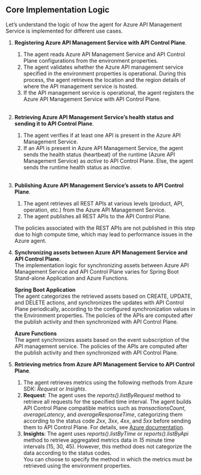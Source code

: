 ## Core Implementation Logic 
Let’s understand the logic of how the agent for Azure API Management Service is implemented for different use cases.

1. **Registering Azure API Management Service with API Control Plane**.

    1. The agent reads Azure API Management Service and API Control Plane configurations from the environment properties.
	2. The agent validates whether the Azure API management service specified in the environment properties is operational. During this process, the agent retrieves the  location and the region details of where the API management service is hosted.
	3. If the API management service is operational, the agent registers the Azure API Management Service with API Control Plane.<br><br>

2. **Retrieving Azure API Management Service’s health status and sending it to API Control Plane**.

    1. The agent verifies if at least one API is present in the Azure API Management Service.
	2. If an API is present in Azure API Management Service, the agent sends the health status (heartbeat) of the runtime (Azure API Management Service) as *active* to API Control Plane. Else, the agent sends the runtime health status as *inactive*.<br><br>

3. **Publishing Azure API Management Service’s assets to API Control Plane**. 

    1. The agent retrieves all REST APIs at various levels (product, API, operation, etc.) from the Azure API Management Service.
    2. The agent publishes all REST APIs to the API Control Plane.<br>
    
    The policies associated with the REST APIs are not published in this step due to high compute time, which may lead to performance issues in the Azure agent.

4. **Synchronizing assets between Azure API Management Service and API Control Plane**.<br>
     The implementation logic for synchronizing assets between Azure API Management Service and API Control Plane varies for Spring Boot Stand-alone Application and 	  Azure Functions.

    **Spring Boot Application**<br>
	The agent categorizes the retrieved assets based on CREATE, UPDATE, and DELETE actions, and synchronizes the updates with API Control Plane periodically, 	  according to the configured synchronization values in the Environment properties. The policies of the APIs are computed after the publish activity and then 		synchronized with API Control Plane.
  
	**Azure Functions**<br>
	The agent synchronizes assets based on the event subscription of the API management service. The policies of the APIs are computed after the publish activity 	      and then synchronized with API Control Plane.
 
5. **Retrieving metrics from Azure API Management Service to API Control Plane**.

    1. The agent retrieves metrics using the following methods from Azure SDK: *Request* or *Insights*.
	2. **Request**: The agent uses the *reports().listByRequest* method to retrieve all requests for the specified time interval. The agent builds API Control Plane compatible metrics such as *transactionsCount*, *averageLatency*, and *averageResponseTime*, categorizing them according to the status code *2xx*, *3xx*, *4xx*, and *5xx* before sending them to API Control Plane. For details, see [Azure documentation](https://learn.microsoft.com/en-us/rest/api/apimanagement/reports/list-by-request?view=rest-apimanagement-2022-08-01&tabs=HTTP).
	3. **Insights**: The agent uses *reports().listByTime* or *reports().listByApi* method to retrieve aggregated metrics data in *15* minute time intervals (15, 30, 45). However, this method does not categorize the data according to the status codes.<br>
	You can choose to specify the method in which the metrics must be retrieved using the environment properties.
	


